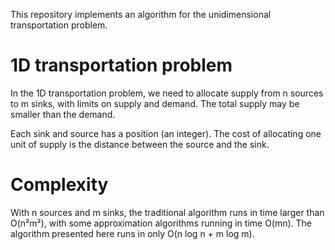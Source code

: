 
This repository implements an algorithm for the unidimensional transportation problem.

# 1D transportation problem

In the 1D transportation problem, we need to allocate supply from n sources to m sinks, with limits on supply and demand. The total supply may be smaller than the demand.

Each sink and source has a position (an integer). The cost of allocating one unit of supply is the distance between the source and the sink.

# Complexity

With n sources and m sinks, the traditional algorithm runs in time larger than O(n²m²), with some approximation algorithms running in time O(mn).
The algorithm presented here runs in only O(n log n + m log m).
